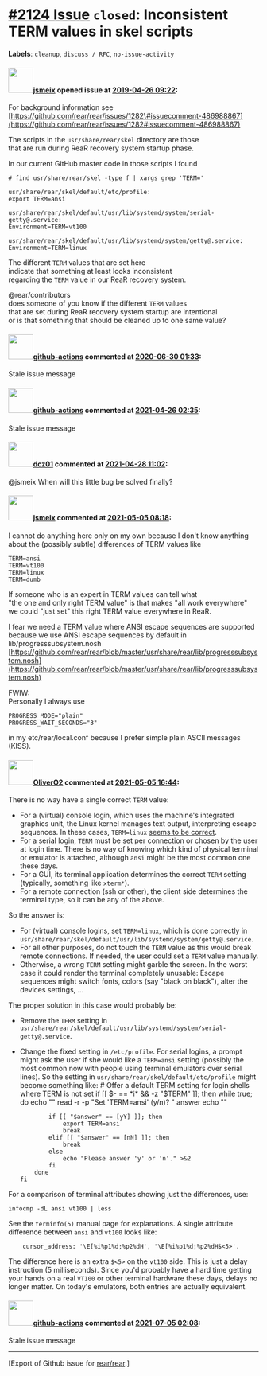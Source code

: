 [\#2124 Issue](https://github.com/rear/rear/issues/2124) `closed`: Inconsistent TERM values in skel scripts
===========================================================================================================

**Labels**: `cleanup`, `discuss / RFC`, `no-issue-activity`

#### <img src="https://avatars.githubusercontent.com/u/1788608?u=925fc54e2ce01551392622446ece427f51e2f0ce&v=4" width="50">[jsmeix](https://github.com/jsmeix) opened issue at [2019-04-26 09:22](https://github.com/rear/rear/issues/2124):

For background information see  
[https://github.com/rear/rear/issues/1282\#issuecomment-486988867](https://github.com/rear/rear/issues/1282#issuecomment-486988867)

The scripts in the `usr/share/rear/skel` directory are those  
that are run during ReaR recovery system startup phase.

In our current GitHub master code in those scripts I found

    # find usr/share/rear/skel -type f | xargs grep 'TERM='

    usr/share/rear/skel/default/etc/profile:
    export TERM=ansi

    usr/share/rear/skel/default/usr/lib/systemd/system/serial-getty@.service:
    Environment=TERM=vt100

    usr/share/rear/skel/default/usr/lib/systemd/system/getty@.service:
    Environment=TERM=linux

The different `TERM` values that are set here  
indicate that something at least looks inconsistent  
regarding the `TERM` value in our ReaR recovery system.

@rear/contributors  
does someone of you know if the different `TERM` values  
that are set during ReaR recovery system startup are intentional  
or is that something that should be cleaned up to one same value?

#### <img src="https://avatars.githubusercontent.com/in/15368?v=4" width="50">[github-actions](https://github.com/apps/github-actions) commented at [2020-06-30 01:33](https://github.com/rear/rear/issues/2124#issuecomment-651464862):

Stale issue message

#### <img src="https://avatars.githubusercontent.com/in/15368?v=4" width="50">[github-actions](https://github.com/apps/github-actions) commented at [2021-04-26 02:35](https://github.com/rear/rear/issues/2124#issuecomment-826461224):

Stale issue message

#### <img src="https://avatars.githubusercontent.com/u/20817288?v=4" width="50">[dcz01](https://github.com/dcz01) commented at [2021-04-28 11:02](https://github.com/rear/rear/issues/2124#issuecomment-828364370):

@jsmeix When will this little bug be solved finally?

#### <img src="https://avatars.githubusercontent.com/u/1788608?u=925fc54e2ce01551392622446ece427f51e2f0ce&v=4" width="50">[jsmeix](https://github.com/jsmeix) commented at [2021-05-05 08:18](https://github.com/rear/rear/issues/2124#issuecomment-832504664):

I cannot do anything here only on my own because I don't know anything  
about the (possibly subtle) differences of TERM values like

    TERM=ansi
    TERM=vt100
    TERM=linux
    TERM=dumb

If someone who is an expert in TERM values can tell what  
"the one and only right TERM value" is that makes "all work
everywhere"  
we could "just set" this right TERM value everywhere in ReaR.

I fear we need a TERM value where ANSI escape sequences are supported  
because we use ANSI escape sequences by default in
lib/progresssubsystem.nosh  
[https://github.com/rear/rear/blob/master/usr/share/rear/lib/progresssubsystem.nosh](https://github.com/rear/rear/blob/master/usr/share/rear/lib/progresssubsystem.nosh)

FWIW:  
Personally I always use

    PROGRESS_MODE="plain"
    PROGRESS_WAIT_SECONDS="3"

in my etc/rear/local.conf because I prefer simple plain ASCII messages
(KISS).

#### <img src="https://avatars.githubusercontent.com/u/4660803?v=4" width="50">[OliverO2](https://github.com/OliverO2) commented at [2021-05-05 16:44](https://github.com/rear/rear/issues/2124#issuecomment-832845479):

There is no way have a single correct `TERM` value:

-   For a (virtual) console login, which uses the machine's integrated
    graphics unit, the Linux kernel manages text output, interpreting
    escape sequences. In these cases, `TERM=linux` [seems to be
    correct](https://tldp.org/HOWTO/Keyboard-and-Console-HOWTO-11.html).
-   For a serial login, `TERM` must be set per connection or chosen by
    the user at login time. There is no way of knowing which kind of
    physical terminal or emulator is attached, although `ansi` might be
    the most common one these days.
-   For a GUI, its terminal application determines the correct `TERM`
    setting (typically, something like `xterm*`).
-   For a remote connection (ssh or other), the client side determines
    the terminal type, so it can be any of the above.

So the answer is:

-   For (virtual) console logins, set `TERM=linux`, which is done
    correctly in
    `usr/share/rear/skel/default/usr/lib/systemd/system/getty@.service`.
-   For all other purposes, do not touch the `TERM` value as this would
    break remote connections. If needed, the user could set a `TERM`
    value manually.
-   Otherwise, a wrong `TERM` setting might garble the screen. In the
    worst case it could render the terminal completely unusable: Escape
    sequences might switch fonts, colors (say "black on black"), alter
    the devices settings, ...

The proper solution in this case would probably be:

-   Remove the `TERM` setting in
    `usr/share/rear/skel/default/usr/lib/systemd/system/serial-getty@.service`.
-   Change the fixed setting in `/etc/profile`. For serial logins, a
    prompt might ask the user if she would like a `TERM=ansi` setting
    (possibly the most common now with people using terminal emulators
    over serial lines). So the setting in
    `usr/share/rear/skel/default/etc/profile` might become something
    like:
        # Offer a default TERM setting for login shells where TERM is not set
        if [[ $- == *i* && -z "$TERM" ]]; then
            while true; do
                echo ""
                read -r -p "Set 'TERM=ansi' (y/n)? " answer
                echo ""

                if [[ "$answer" == [yY] ]]; then
                    export TERM=ansi
                    break
                elif [[ "$answer" == [nN] ]]; then
                    break
                else
                    echo "Please answer 'y' or 'n'." >&2
                fi
            done
        fi

For a comparison of terminal attributes showing just the differences,
use:

    infocmp -dL ansi vt100 | less

See the `terminfo(5)` manual page for explanations. A single attribute
difference between `ansi` and `vt100` looks like:

        cursor_address: '\E[%i%p1%d;%p2%dH', '\E[%i%p1%d;%p2%dH$<5>'.

The difference here is an extra `$<5>` on the `vt100` side. This is just
a delay instruction (5 milliseconds). Since you'd probably have a hard
time getting your hands on a real `VT100` or other terminal hardware
these days, delays no longer matter. On today's emulators, both entries
are actually equivalent.

#### <img src="https://avatars.githubusercontent.com/in/15368?v=4" width="50">[github-actions](https://github.com/apps/github-actions) commented at [2021-07-05 02:08](https://github.com/rear/rear/issues/2124#issuecomment-873730069):

Stale issue message

------------------------------------------------------------------------

\[Export of Github issue for
[rear/rear](https://github.com/rear/rear).\]
